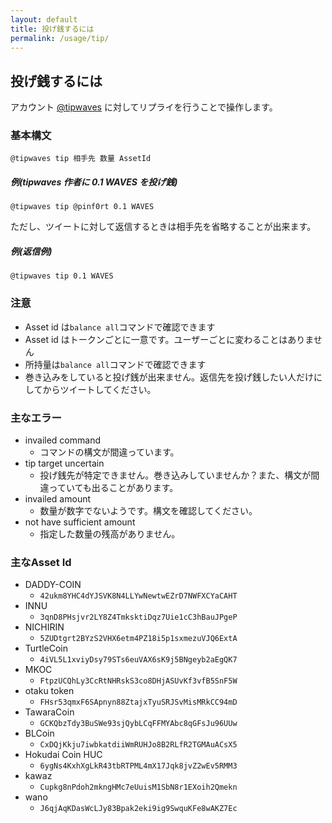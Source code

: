 ```yaml
---
layout: default
title: 投げ銭するには
permalink: /usage/tip/
---
```


## 投げ銭するには

アカウント [@tipwaves](https://twitter.com/tipwaves) に対してリプライを行うことで操作します。

### 基本構文
```
@tipwaves tip 相手先 数量 AssetId
```

##### 例(tipwaves 作者に 0.1 WAVES を投げ銭)
```
@tipwaves tip @pinf0rt 0.1 WAVES
```

ただし、ツイートに対して返信するときは相手先を省略することが出来ます。

##### 例(返信例)
```
@tipwaves tip 0.1 WAVES
```

### 注意
- Asset id は`balance all`コマンドで確認できます
- Asset id はトークンごとに一意です。ユーザーごとに変わることはありません
- 所持量は`balance all`コマンドで確認できます
- 巻き込みをしていると投げ銭が出来ません。返信先を投げ銭したい人だけにしてからツイートしてください。

### 主なエラー
- invailed command
  - コマンドの構文が間違っています。
- tip target uncertain
  - 投げ銭先が特定できません。巻き込みしていませんか？また、構文が間違っていても出ることがあります。
- invailed amount
  - 数量が数字でないようです。構文を確認してください。
- not have sufficient amount
  - 指定した数量の残高がありません。

### 主なAsset Id
- DADDY-COIN
  - `42ukm8YHC4dYJSVK8N4LLYwNewtwEZrD7NWFXCYaCAHT`
- INNU
  - `3qnD8PHsjvr2LY8Z4TmksktiDqz7Uie1cC3hBauJPgeP`
- NICHIRIN
  - `5ZUDtgrt2BYzS2VHX6etm4PZ18i5p1sxmezuVJQ6ExtA`
- TurtleCoin
  - `4iVL5L1xviyDsy79STs6euVAX6sK9j5BNgeyb2aEgQK7`
- MKOC
  - `FtpzUCQhLy3CcRtNHRskS3co8DHjASUvKf3vfB5SnF5W`
- otaku token
  - `FHsr53qmxF6SApnyn88ZtajxTyuSRJSvMisMRkCC94mD`
- TawaraCoin
  - `GCKQbzTdy3BuSWe93sjQybLCqFFMYAbc8qGFsJu96UUw`
- BLCoin
  - `CxDQjKkju7iwbkatdiiWmRUHJo8B2RLfR2TGMAuACsX5`
- Hokudai Coin HUC
  - `6ygNs4KxhXgLkR43tbRTPML4mX17Jqk8jvZ2wEv5RMM3`
- kawaz
  - `Cupkg8nPdoh2mkngHMc7eUuisM1SbN8r1EXoih2Qmekn`
- wano
  - `J6qjAqKDasWcLJy83Bpak2eki9ig9SwquKFe8wAKZ7Ec`
